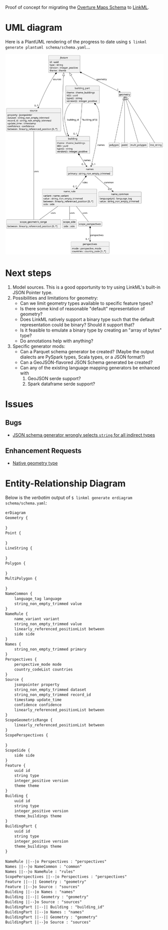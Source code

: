 Proof of concept for migrating the [Overture Maps Schema](https://github.com/OvertureMaps/schema)
to [LinkML](https://linkml.io/).

# UML diagram

Here is a PlantUML rendering of the progress to date using `$ linkml generate plantuml schema/schema.yaml`...

![UML diagram generated by PlantUML based on POC schema](plantuml.svg)

# Next steps

1. Model sources. This is a good opportunity to try using LinkML's built-in
   JSON Pointer type.
2. Possibilities and limitations for geometry:
    - Can we limit geometry types available to specific feature types?
    - Is there some kind of reasonable "default" representation of geometry?
    - Does LinkML natively support a binary type such that the default
      representation could be binary? Should it support that?
    - Is it feasible to emulate a binary type by creating an "array of bytes"
      type?
    - Do annotations help with anything?
3. Specific generator mods:
    - Can a Parquet schema generator be created? (Maybe the output dialects
      are PySpark types, Scala types, or a JSON format?)
    - Can a GeoJSON-flavored JSON Schema generated be created?
    - Can any of the existing language mapping generators be enhanced with
         1. GeoJSON serde support?
         2. Spark dataframe serde support?

# Issues

## Bugs

- [JSON schema generator wrongly selects `string` for all indirect types](https://github.com/linkml/linkml/issues/2666)

## Enhancement Requests

- [Native geometry type](https://github.com/linkml/linkml/issues/2667)

# Entity-Relationship Diagram

Below is the *verbatim* output of `$ linkml generate erdiagram schema/schema.yaml`:

```mermaid
erDiagram
Geometry {

}
Point {

}
LineString {

}
Polygon {

}
MultiPolygon {

}
NameCommon {
    language_tag language  
    string_non_empty_trimmed value  
}
NameRule {
    name_variant variant  
    string_non_empty_trimmed value  
    linearly_referenced_positionList between  
    side side  
}
Names {
    string_non_empty_trimmed primary  
}
Perspectives {
    perspective_mode mode  
    country_codeList countries  
}
Source {
    jsonpointer property  
    string_non_empty_trimmed dataset  
    string_non_empty_trimmed record_id  
    timestamp update_time  
    confidence confidence  
    linearly_referenced_positionList between  
}
ScopeGeometricRange {
    linearly_referenced_positionList between  
}
ScopePerspectives {

}
ScopeSide {
    side side  
}
Feature {
    uuid id  
    string type  
    integer_positive version  
    theme theme  
}
Building {
    uuid id  
    string type  
    integer_positive version  
    theme_buildings theme  
}
BuildingPart {
    uuid id  
    string type  
    integer_positive version  
    theme_buildings theme  
}

NameRule ||--|o Perspectives : "perspectives"
Names ||--}o NameCommon : "common"
Names ||--}o NameRule : "rules"
ScopePerspectives ||--|o Perspectives : "perspectives"
Feature ||--|| Geometry : "geometry"
Feature ||--}o Source : "sources"
Building ||--|o Names : "names"
Building ||--|| Geometry : "geometry"
Building ||--}o Source : "sources"
BuildingPart ||--|| Building : "building_id"
BuildingPart ||--|o Names : "names"
BuildingPart ||--|| Geometry : "geometry"
BuildingPart ||--}o Source : "sources"

```

